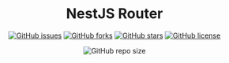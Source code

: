 <h1 align="center">
    NestJS Router
</h1>
<p align="center">
    <a href="https://github.com/LetsDevelopment/nestjs-router/issues"><img alt="GitHub issues" src="https://img.shields.io/github/issues/LetsDevelopment/nestjs-router?style=for-the-badge&logo=appveyor"></a>
    <a href="https://github.com/LetsDevelopment/nestjs-router/network"><img alt="GitHub forks" src="https://img.shields.io/github/forks/LetsDevelopment/nestjs-router?style=for-the-badge&logo=appveyor"></a>
    <a href="https://github.com/LetsDevelopment/nestjs-router/stargazers"><img alt="GitHub stars" src="https://img.shields.io/github/stars/LetsDevelopment/nestjs-router?style=for-the-badge&logo=appveyor"></a>
    <a href="https://github.com/LetsDevelopment/nestjs-router"><img alt="GitHub license" src="https://img.shields.io/github/license/LetsDevelopment/nestjs-router?style=for-the-badge&logo=appveyor"></a>
</p>
<p align="center">
    <img alt="GitHub repo size" src="https://img.shields.io/github/repo-size/LetsDevelopment/nestjs-router?style=for-the-badge">
</p>
